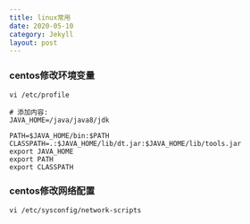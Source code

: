 ```yaml
---
title: linux常用
date: 2020-05-10
category: Jekyll
layout: post
---
```


### centos修改环境变量
```shell
vi /etc/profile

# 添加内容:
JAVA_HOME=/java/java8/jdk

PATH=$JAVA_HOME/bin:$PATH
CLASSPATH=.:$JAVA_HOME/lib/dt.jar:$JAVA_HOME/lib/tools.jar
export JAVA_HOME 
export PATH
export CLASSPATH

```

### centos修改网络配置
```shell
vi /etc/sysconfig/network-scripts


```